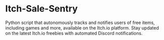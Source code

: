 # Itch-Sale-Sentry
Python script that autonomously tracks and notifies users of free items, including games and more, available on the Itch.io platform. Stay updated on the latest Itch.io freebies with automated Discord notifications.

